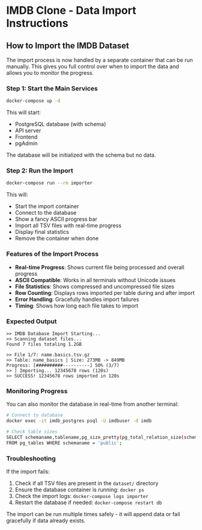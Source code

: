 # IMDB Clone - Data Import Instructions

## How to Import the IMDB Dataset

The import process is now handled by a separate container that can be run manually. This gives you full control over when to import the data and allows you to monitor the progress.

### Step 1: Start the Main Services

```bash
docker-compose up -d
```

This will start:
- PostgreSQL database (with schema)
- API server
- Frontend
- pgAdmin

The database will be initialized with the schema but no data.

### Step 2: Run the Import

```bash
docker-compose run --rm importer
```

This will:
- Start the import container
- Connect to the database
- Show a fancy ASCII progress bar
- Import all TSV files with real-time progress
- Display final statistics
- Remove the container when done

### Features of the Import Process

- **Real-time Progress**: Shows current file being processed and overall progress
- **ASCII Compatible**: Works in all terminals without Unicode issues
- **File Statistics**: Shows compressed and uncompressed file sizes
- **Row Counting**: Displays rows imported per table during and after import
- **Error Handling**: Gracefully handles import failures
- **Timing**: Shows how long each file takes to import

### Expected Output

```
>> IMDB Database Import Starting...
>> Scanning dataset files...
Found 7 files totaling 1.2GB

>> File 1/7: name.basics.tsv.gz
>> Table: name_basics | Size: 273MB -> 849MB
Progress: [##########----------] 50% (3/7)
>> | Importing... 12345678 rows (120s)
>> SUCCESS! 12345678 rows imported in 120s
```

### Monitoring Progress

You can also monitor the database in real-time from another terminal:

```bash
# Connect to database
docker exec -it imdb_postgres psql -U imdbuser -d imdb

# Check table sizes
SELECT schemaname,tablename,pg_size_pretty(pg_total_relation_size(schemaname||'.'||tablename)) as size 
FROM pg_tables WHERE schemaname = 'public';
```

### Troubleshooting

If the import fails:
1. Check if all TSV files are present in the `dataset/` directory
2. Ensure the database container is running: `docker ps`
3. Check the import logs: `docker-compose logs importer`
4. Restart the database if needed: `docker-compose restart db`

The import can be run multiple times safely - it will append data or fail gracefully if data already exists.
